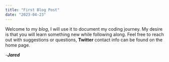 ```yaml
---
title: "First Blog Post"
date: "2023-04-23"
---
```


Welcome to my _blog_, I will use it to document my coding journey. My desire is that you will learn something new while following along. Feel free to reach out with suggestions or questions, **Twitter** contact info can be found on the home page.

-**_Jared_**
